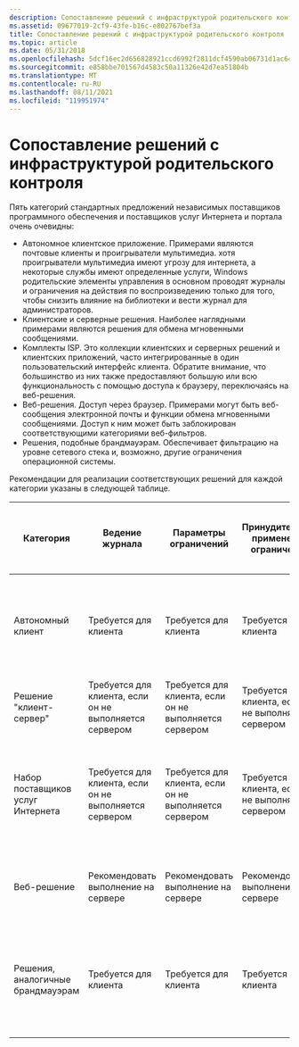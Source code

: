 ```yaml
---
description: Сопоставление решений с инфраструктурой родительского контроля
ms.assetid: 09677019-2cf9-43fe-b16c-e802767bef3a
title: Сопоставление решений с инфраструктурой родительского контроля
ms.topic: article
ms.date: 05/31/2018
ms.openlocfilehash: 5dcf16ec2d656828921ccd6992f2811dcf4590ab06731d1ac6474fd8d7625c26
ms.sourcegitcommit: e858bbe701567d4583c50a11326e42d7ea51804b
ms.translationtype: MT
ms.contentlocale: ru-RU
ms.lasthandoff: 08/11/2021
ms.locfileid: "119951974"
---
```

# <a name="mapping-solutions-onto-the-parental-controls-infrastructure"></a>Сопоставление решений с инфраструктурой родительского контроля

Пять категорий стандартных предложений независимых поставщиков программного обеспечения и поставщиков услуг Интернета и портала очень очевидны:

-   Автономное клиентское приложение. Примерами являются почтовые клиенты и проигрыватели мультимедиа. хотя проигрыватели мультимедиа имеют угрозу для интернета, а некоторые службы имеют определенные услуги, Windows родительские элементы управления в основном проводят журналы и ограничения на действия по воспроизведению только для того, чтобы снизить влияние на библиотеки и вести журнал для администраторов.
-   Клиентские и серверные решения. Наиболее наглядными примерами являются решения для обмена мгновенными сообщениями.
-   Комплекты ISP. Это коллекции клиентских и серверных решений и клиентских приложений, часто интегрированные в один пользовательский интерфейс клиента. Обратите внимание, что большинство из них также предоставляют большую или всю функциональность с помощью доступа к браузеру, переключаясь на веб-решения.
-   Веб-решения. Доступ через браузер. Примерами могут быть веб-сообщения электронной почты и функции обмена мгновенными сообщениями. Доступ к ним может быть заблокирован соответствующими категориями веб-фильтров.
-   Решения, подобные брандмауэрам. Обеспечивает фильтрацию на уровне сетевого стека и, возможно, другие ограничения операционной системы.

Рекомендации для реализации соответствующих решений для каждой категории указаны в следующей таблице.



| Категория                           | Ведение журнала                                                  | Параметры ограничений                                    | Принудительное применение ограничений                                 | Замена фильтра веб-содержимого                                                        | Использование ссылки для расширения для доступа к журналам и параметрам               |
|------------------------------------|----------------------------------------------------------|----------------------------------------------------------|----------------------------------------------------------|---------------------------------------------------------------------------------------|-------------------------------------------------------------------------|
| Автономный клиент<br/>    | Требуется для клиента<br/>                            | Требуется для клиента<br/>                            | Требуется для клиента<br/>                            | н/д<br/>                                                                        | Обязательное, будет иметь исполняемый файл. Может просто вызвать навигацию пользовательского интерфейса приложения<br/>   |
| Решение "клиент-сервер"<br/>  | Требуется для клиента, если он не выполняется сервером<br/> | Требуется для клиента, если он не выполняется сервером<br/> | Требуется для клиента, если он не выполняется сервером<br/> | н/д<br/>                                                                        | Обязательное, будет иметь исполняемый файл<br/>                                        |
| Набор поставщиков услуг Интернета<br/>               | Требуется для клиента, если он не выполняется сервером<br/> | Требуется для клиента, если он не выполняется сервером<br/> | Требуется для клиента, если он не выполняется сервером<br/> | Рекомендовать использовать фильтр WPC, но разрешить замену в случае надежности для нескольких пользователей<br/> | Обязательное, будет иметь исполняемый файл<br/>                                        |
| Веб-решение<br/>       | Рекомендовать выполнение на сервере<br/>                | Рекомендовать выполнение на сервере<br/>                | Рекомендовать выполнение на сервере<br/>                | н/д<br/>                                                                        | (рекомендуется). Предоставление доступа к журналу и параметрам сервера с помощью exe<br/> |
| Решения, аналогичные брандмауэрам<br/> | Требуется для клиента<br/>                            | Требуется для клиента<br/>                            | Требуется для клиента<br/>                            | Рекомендовать использовать фильтр WPC, но разрешить замену в случае надежности для нескольких пользователей<br/> | Обязательное, будет иметь исполняемый файл<br/>                                        |



 

 

 




